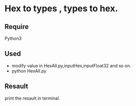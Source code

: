 # Hex to types , types to hex.
## Require
Python3
## Used
- modify value in HexAll.py,inputHex,inputFloat32 and so on.
- python HexAll.py
## Resault
print the resault in terminal.
